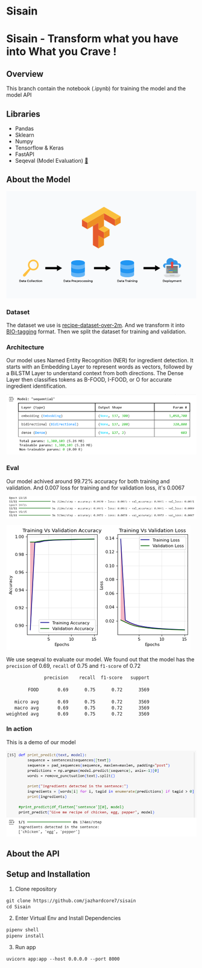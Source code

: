 # Sisain 
# Sisain - Transform what you have into What you Crave !

## Overview
This branch contain the notebook (.ipynb) for training the model and the model API

## Libraries

- Pandas
- Sklearn
- Numpy
- Tensorflow & Keras
- FastAPI
- Seqeval (Model Evaluation) [🔗](https://github.com/chakki-works/seqeval)

## About the Model

![](docs/ml-workflow.png)

### Dataset

The dataset we use is [recipe-dataset-over-2m](https://kaggle.com/wilmerarltstrmberg/recipe-dataset-over-2m). And we transform it into [BIO-tagging](https://en.wikipedia.org/wiki/Inside%E2%80%93outside%E2%80%93beginning_(tagging)) format. Then we split the dataset for training and validation.

### Architecture

Our model uses Named Entity Recognition (NER) for ingredient detection. It starts with an Embedding Layer to represent words as vectors, followed by a BiLSTM Layer to understand context from both directions. The Dense Layer then classifies tokens as B-FOOD, I-FOOD, or O for accurate ingredient identification.

![model architecture](docs/architecture.png)

### Eval

Our model achived around 99.72% accuracy for both training and validation. And 0.007 loss for training and for validation loss, it's 0.0067

![accuracy metrics](docs/accuracy-metrics.png)

![accuracy metrics 2](docs/accuracy-metrics-2.png)

We use seqeval to evaluate our model. We found out that the model has the `precision` of 0.69, `recall` of 0.75 and `f1-score` of 0.72

```
              precision    recall  f1-score   support

        FOOD       0.69      0.75      0.72      3569

   micro avg       0.69      0.75      0.72      3569
   macro avg       0.69      0.75      0.72      3569
weighted avg       0.69      0.75      0.72      3569
```

### In action

This is a demo of our model

![](docs/in-action.png)

## About the API

## Setup and Installation

1. Clone repository
```shell
git clone https://github.com/jazhardcore7/sisain
cd Sisain
```

2. Enter Virtual Env and Install Dependencies
```shell
pipenv shell
pipenv install
```

3. Run app
```shell
uvicorn app:app --host 0.0.0.0 --port 8000
```
